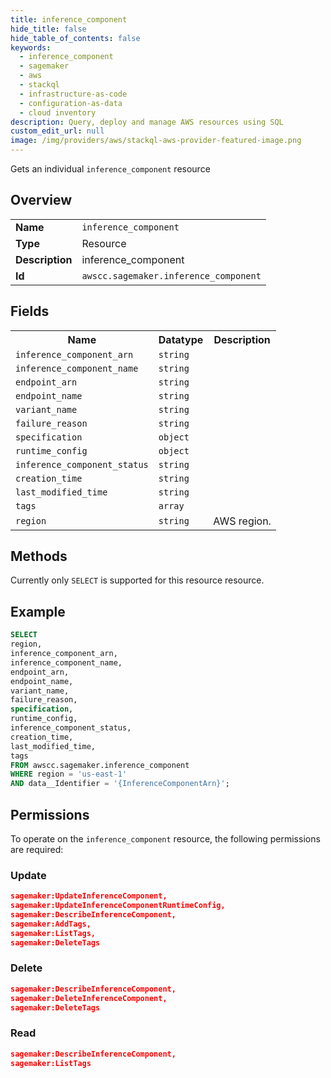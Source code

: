 ```yaml
---
title: inference_component
hide_title: false
hide_table_of_contents: false
keywords:
  - inference_component
  - sagemaker
  - aws
  - stackql
  - infrastructure-as-code
  - configuration-as-data
  - cloud inventory
description: Query, deploy and manage AWS resources using SQL
custom_edit_url: null
image: /img/providers/aws/stackql-aws-provider-featured-image.png
---
```

Gets an individual <code>inference_component</code> resource

## Overview
<table><tbody>
<tr><td><b>Name</b></td><td><code>inference_component</code></td></tr>
<tr><td><b>Type</b></td><td>Resource</td></tr>
<tr><td><b>Description</b></td><td>inference_component</td></tr>
<tr><td><b>Id</b></td><td><code>awscc.sagemaker.inference_component</code></td></tr>
</tbody></table>

## Fields
<table><tbody>
<tr><th>Name</th><th>Datatype</th><th>Description</th></tr>
<tr><td><code>inference_component_arn</code></td><td><code>string</code></td><td></td></tr>
<tr><td><code>inference_component_name</code></td><td><code>string</code></td><td></td></tr>
<tr><td><code>endpoint_arn</code></td><td><code>string</code></td><td></td></tr>
<tr><td><code>endpoint_name</code></td><td><code>string</code></td><td></td></tr>
<tr><td><code>variant_name</code></td><td><code>string</code></td><td></td></tr>
<tr><td><code>failure_reason</code></td><td><code>string</code></td><td></td></tr>
<tr><td><code>specification</code></td><td><code>object</code></td><td></td></tr>
<tr><td><code>runtime_config</code></td><td><code>object</code></td><td></td></tr>
<tr><td><code>inference_component_status</code></td><td><code>string</code></td><td></td></tr>
<tr><td><code>creation_time</code></td><td><code>string</code></td><td></td></tr>
<tr><td><code>last_modified_time</code></td><td><code>string</code></td><td></td></tr>
<tr><td><code>tags</code></td><td><code>array</code></td><td></td></tr>
<tr><td><code>region</code></td><td><code>string</code></td><td>AWS region.</td></tr>

</tbody></table>

## Methods
Currently only <code>SELECT</code> is supported for this resource resource.

## Example
```sql
SELECT
region,
inference_component_arn,
inference_component_name,
endpoint_arn,
endpoint_name,
variant_name,
failure_reason,
specification,
runtime_config,
inference_component_status,
creation_time,
last_modified_time,
tags
FROM awscc.sagemaker.inference_component
WHERE region = 'us-east-1'
AND data__Identifier = '{InferenceComponentArn}';
```

## Permissions

To operate on the <code>inference_component</code> resource, the following permissions are required:

### Update
```json
sagemaker:UpdateInferenceComponent,
sagemaker:UpdateInferenceComponentRuntimeConfig,
sagemaker:DescribeInferenceComponent,
sagemaker:AddTags,
sagemaker:ListTags,
sagemaker:DeleteTags
```

### Delete
```json
sagemaker:DescribeInferenceComponent,
sagemaker:DeleteInferenceComponent,
sagemaker:DeleteTags
```

### Read
```json
sagemaker:DescribeInferenceComponent,
sagemaker:ListTags
```

